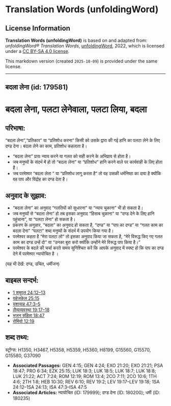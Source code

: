 # Translation Words (unfoldingWord)

## License Information

**Translation Words (unfoldingWord)** is based on and adapted from: _unfoldingWord® Translation Words_, [unfoldingWord](https://unfoldingword.org/utw), 2022, which is licensed under a [CC BY-SA 4.0 license](https://creativecommons.org/licenses/by-sa/4.0/legalcode.en).

This markdown version (created `2025-10-09`) is provided under the same license.



--------------------------------

## बदला लेना (id: 179581)

बदला लेना, पलटा लेनेवाला, पलटा लिया, बदला
=========================================

परिभाषा:
--------

“बदला लेना”,“प्रतिकार” या “प्रतिशोध करना” किसी को उसके द्वारा की गई हानि का पलटा लेने के लिए दण्ड देना। बदला लेने का काम, प्रतिशोध कहलाता है।

* “बदला लेना” प्रायः न्याय करने या गलत को सही करने के अभिप्राय से होता है।
* जब मनुष्यों के संदर्भ में हो तो “बदला लेना” या “प्रतिशोध” हानि करने वाले पर कार्यवाही के लिए होता है।
* जब परमेश्वर “बदला लेता ” या “प्रतिशोध लागू करता है” तो वह उसकी धर्मनिष्ठा का दावा है क्योंकि वह पाप और विद्रोह का दण्ड देता है।

अनुवाद के सुझाव:
----------------

* “बदला लेना” का अनुवाद “गलतियों को सुधारना” या “न्याय चुकाना” भी हो सकता है।
* जब मनुष्यों से “बदला लेना” हो तब इसका अनुवाद “हिसाब चुकाना” या “दण्ड देने के लिए हानि पहुंचाना”, या “पलटा लेना” हो सकता है।
* प्रकरण के अनुसार, “बदला” का अनुवाद हो सकता है, “दण्ड” या “पाप का दण्ड” या “गलत काम का बदला देना” “पलटा” शब्द मनुष्यों के संदर्भ में उपयोग किया गया है।
* परमेश्वर कहता है “मेरा पलटा लो” तो इसका अनुवाद किया जा सकता है, “मेरे विरूद्ध किए गए गलत काम का दण्ड उन्हें दो” या “उनका बुरा करो क्योंकि उन्होंने मेरे विरूद्ध पाप किया है।”
* परमेश्वर के बदले की चर्चा करते समय सुनिश्चित करें कि आपके अनुवाद में स्पष्ट हो कि पाप का दण्ड देने में परमेश्वर न्यायोचित है ।

(यह भी देखें: दण्ड, उचित, धर्मीजन)

बाइबल सन्दर्भ:
--------------

* [1 शमूएल 24:12–13](https://ref.ly/1Sam0:0)
* [यहेजकेल 25:15](https://ref.ly/Ezek25:15)
* [यशायाह 47:3–5](https://ref.ly/Isa47:3-Isa47:5)
* [लैव्यव्यवस्था 19:17–18](https://ref.ly/Lev19:17-Lev19:18)
* [भजन संहिता 18:47](rc://*/tn/help/psa/018/047)
* [रोमियो 12:19](https://ref.ly/Rom12:19)

शब्द तथ्य:
----------

स्ट्रोंग्स: H1350, H3467, H5358, H5359, H5360, H8199, G15560, G15570, G15580, G37090

* **Associated Passages:** GEN 4:15; GEN 4:24; EXO 21:20; EXO 21:21; PSA 18:47; PRO 6:34; EZK 25:15; LUK 18:3; LUK 18:5; LUK 18:7; LUK 18:8; LUK 21:22; ACT 7:24; ROM 12:19; ROM 13:4; 2CO 7:11; 2CO 10:6; 1TH 4:6; 2TH 1:8; HEB 10:30; REV 6:10; REV 19:2; LEV 19:17–LEV 19:18; 1SA 24:12–1SA 24:13; ISA 47:3–ISA 47:5
* **Associated Articles:** न्यायोचित (ID: 179999); दण्ड देना (ID: 180200); धर्मी (ID: 180235)

